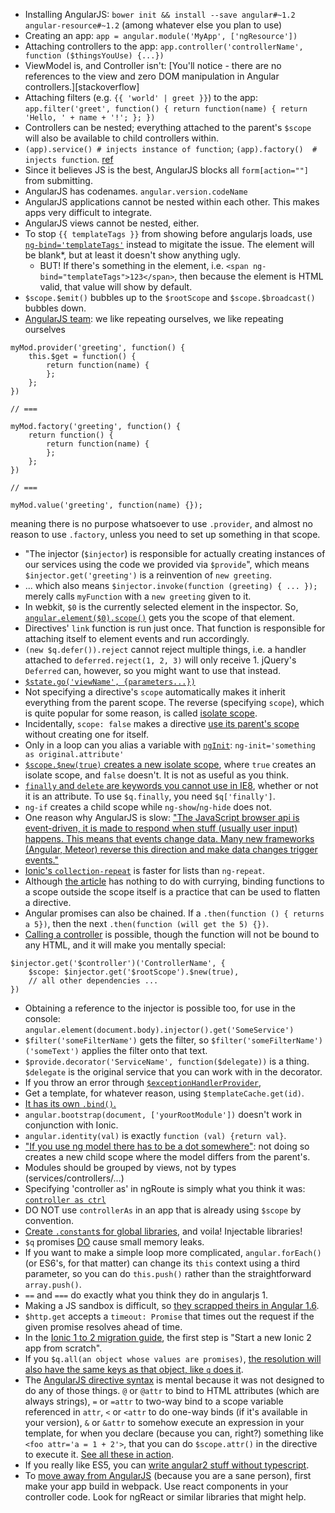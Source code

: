 * Installing AngularJS: `bower init && install --save angular#~1.2 angular-resource#~1.2` (among whatever else you plan to use)
* Creating an app: `app = angular.module('MyApp', ['ngResource'])`
* Attaching controllers to the app: `app.controller('controllerName', function ($thingsYouUse) {...})`
* ViewModel is, and Controller isn't: [You'll notice - there are no references to the view and zero DOM manipulation in Angular controllers.][stackoverflow]
* Attaching filters (e.g. `{{ 'world' | greet }}`) to the app: `app.filter('greet', function() { return function(name) { return 'Hello, ' + name + '!'; }; })`
* Controllers can be nested; everything attached to the parent's `$scope` will also be available to child controllers within.
* `(app).service() # injects instance of function`; `(app).factory()  # injects function`. [ref](http://viralpatel.net/blogs/angularjs-service-factory-tutorial/)
* Since it believes JS is the best, AngularJS blocks all `form[action=""]` from submitting.
* AngularJS has codenames. `angular.version.codeName`
* AngularJS applications cannot be nested within each other. This makes apps very difficult to integrate.
* AngularJS views cannot be nested, either.
* To stop `{{ templateTags }}` from showing before angularjs loads, use [`ng-bind='templateTags'`](http://stackoverflow.com/a/12866905/1558430) instead to migitate the issue. The element will be blank*, but at least it doesn't show anything ugly.
  * BUT! If there's something in the element, i.e. `<span ng-bind="templateTags">123</span>`, then because the element is HTML valid, that value will show by default.
* `$scope.$emit()` bubbles up to the `$rootScope` and `$scope.$broadcast()` bubbles down.
* [AngularJS team](https://github.com/angular/angular.js/wiki/Understanding-Dependency-Injection): we like repeating ourselves, we like repeating ourselves
```
myMod.provider('greeting', function() {
    this.$get = function() {
        return function(name) {
        };
    };
})

// ===

myMod.factory('greeting', function() {
    return function() {
        return function(name) {
        };
    };
})

// ===

myMod.value('greeting', function(name) {});
```
meaning there is no purpose whatsoever to use `.provider`, and almost no reason to use `.factory`, unless you need to set up something in that scope.

* "The injector (`$injector`) is responsible for actually creating instances of our services using the code we provided via `$provide`", which means `$injector.get('greeting')` is a reinvention of `new greeting`.
* ... which also means `$injector.invoke(function (greeting) { ... });` merely calls `myFunction` with a `new greeting` given to it.
* In webkit, `$0` is the currently selected element in the inspector. So, [`angular.element($0).scope()`](http://stackoverflow.com/questions/13743058/how-to-access-the-angular-scope-variable-in-browsers-console) gets you the scope of that element.
* Directives' `link` function is run just once. That function is responsible for attaching itself to element events and run accordingly.
* `(new $q.defer()).reject` cannot reject multiple things, i.e. a handler attached to `deferred.reject(1, 2, 3)` will only receive 1. jQuery's `Deferred` can, however, so you might want to use that instead.
* [`$state.go('viewName', {parameters...})`](https://github.com/angular-ui/ui-router/wiki/Quick-Reference#stategoto--toparams--options)
* Not specifying a directive's `scope` automatically makes it inherit everything from the parent scope. The reverse (specifying `scope`), which is quite popular for some reason, is called [isolate scope](https://docs.angularjs.org/guide/scope).
* Incidentally, `scope: false` makes a directive [use its parent's scope](http://www.undefinednull.com/2014/02/11/mastering-the-scope-of-a-directive-in-angularjs/) without creating one for itself.
* Only in a loop can you alias a variable with [`ngInit`](http://stackoverflow.com/questions/25938059/how-to-alias-object-property-as-variable-in-ng-repeat): `ng-init='something as original.attribute'`
* [`$scope.$new(true)` creates a new isolate scope](http://stackoverflow.com/a/15560832), where `true` creates an isolate scope, and `false` doesn't. It is not as useful as you think.
* [`finally` and `delete` are keywords you cannot use in IE8](https://github.com/angular/angular.js/commit/f078762d48d0d5d9796dcdf2cb0241198677582c), whether or not it is an attribute. To use `$q.finally`, you need `$q['finally']`.
* `ng-if` creates a child scope while `ng-show`/`ng-hide` does not.
* One reason why AngularJS is slow: ["The JavaScript browser api is event-driven, it is made to respond when stuff (usually user input) happens. This means that events change data. Many new frameworks (Angular, Meteor) reverse this direction and make data changes trigger events."](https://medium.com/@ilyothehorrid/writing-code-for-humans-5b80a89f439c)
* [Ionic's `collection-repeat`](http://ionicframework.com/docs/api/directive/collectionRepeat/) is faster for lists than `ng-repeat`.
* Although [the article](https://medium.com/@fabrik42/cleaner-angularjs-directives-with-curried-functions-57a63c895da5) has nothing to do with currying, binding functions to a scope outside the scope itself is a practice that can be used to flatten a directive.
* Angular promises can also be chained. If a `.then(function () { returns a 5})`, then the next `.then(function (will get the 5) {})`.
* [Calling a controller](http://stackoverflow.com/questions/12488828/) is possible, though the function will not be bound to any HTML, and it will make you mentally special:
```
$injector.get('$controller')('ControllerName', {
    $scope: $injector.get('$rootScope').$new(true),
    // all other dependencies ...
})
```
* Obtaining a reference to the injector is possible too, for use in the console: `angular.element(document.body).injector().get('SomeService')`
* `$filter('someFilterName')` gets the filter, so `$filter('someFilterName')('someText')` applies the filter onto that text.
* `$provide.decorator('ServiceName', function($delegate))` is a thing. `$delegate` is the original service that you can work with in the decorator.
* If you throw an error through [`$exceptionHandlerProvider`](https://docs.angularjs.org/api/ngMock/provider/$exceptionHandlerProvider),
* Get a template, for whatever reason, using `$templateCache.get(id)`.
* [It has its own `.bind()`.](https://docs.angularjs.org/api/ng/function/angular.bind)
* `angular.bootstrap(document, ['yourRootModule'])` doesn't work in conjunction with Ionic.
* `angular.identity(val)` is exactly `function (val) {return val}`.
* ["If you use ng model there has to be a dot somewhere"](http://stackoverflow.com/questions/17606936/angularjs-dot-in-ng-model): not doing so creates a new child scope where the model differs from the parent's.
* Modules should be grouped by views, not by types (services/controllers/...)
* Specifying 'controller as' in ngRoute is simply what you think it was: [`controller as ctrl`](http://stackoverflow.com/a/23861159/1558430)
* DO NOT use `controllerAs` in an app that is already using `$scope` by convention.
* [Create `.constant`s for global libraries](https://github.com/johnpapa/angular-styleguide/blob/master/README.md#constants), and voila! Injectable libraries!
* `$q` promises [DO](http://stackoverflow.com/questions/20068467/do-never-resolved-promises-cause-memory-leak) cause small memory leaks.
* If you want to make a simple loop more complicated, `angular.forEach()` (or ES6's, for that matter) can change its `this` context using a third parameter, so you can do `this.push()` rather than the straightforward `array.push()`.
* `==` and `===` do exactly what you think they do in angularjs 1.
* Making a JS sandbox is difficult, so [they scrapped theirs in Angular 1.6](https://docs.angularjs.org/guide/security#sandbox-removal).
* `$http.get` accepts a `timeout: Promise` that times out the request if the given promise resolves ahead of time.
* In the [Ionic 1 to 2 migration guide](https://ionicframework.com/files/Ionic2Migration.pdf), the first step is "Start a new Ionic 2 app from scratch".
* If you `$q.all(an object whose values are promises)`, [the resolution will also have the same keys as that object, like `q` does it](https://github.com/kriskowal/q/issues/328).
* The [AngularJS directive syntax](https://docs.angularjs.org/api/ng/service/$compile#directive-definition-object) is mental because it was not designed to do any of those things. `@` or `@attr` to bind to HTML attributes (which are always strings), `=` or `=attr` to two-way bind to a scope variable referenced in `attr`, `<` or `<attr` to do one-way binds (if it's available in your version), `&` or `&attr` to somehow execute an expression in your template, for when you declare (because you can, right?) something like `<foo attr='a = 1 + 2'>`, that you can do `$scope.attr()` in the directive to execute it. [See all these in action](https://codepen.io/anon/pen/qYMpZv?editors=1010).
* If you really like ES5, you can [write angular2 stuff without typescript](http://nicholasjohnson.com/blog/how-to-do-everything-in-angular2-using-es6/).
* To [move away from AngularJS](https://hackernoon.com/how-to-migrate-an-application-from-angularjs-to-react-and-redux-de0e2d1f70aa) (because you are a sane person), first make your app build in webpack. Use react components in your controller code. Look for ngReact or similar libraries that might help.